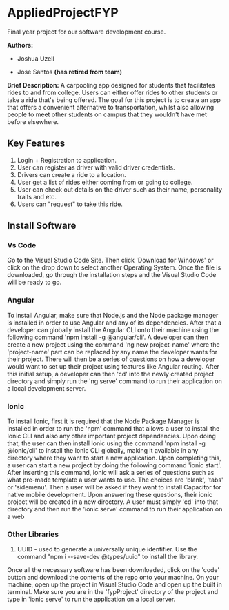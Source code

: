 # AppliedProjectFYP
Final year project for our software development course. 

**Authors:**

 - Joshua Uzell

 - Jose Santos **(has retired from team)**
   
**Brief Description:**
A carpooling app designed for students that facilitates rides to and from college. Users can either offer rides to other students or take a ride that's being offered. The goal for this project is to create an app that offers a convenient alternative to transportation, whilst also allowing people to meet other students on campus that they wouldn't have met before elsewhere.

## Key Features
1. Login + Registration to application.
2. User can register as driver with valid driver credentials.
3. Drivers can create a ride to a location.
4. User get a list of rides either coming from or going to college.
5. User can check out details on the driver such as their name, personality traits and etc.
6. Users can "request" to take this ride.

## Install Software
### Vs Code
Go to the Visual Studio Code Site. Then click 'Download for Windows' or click on the drop down to select another Operating System. Once the file is downloaded, go through the installation steps and the Visual Studio Code will be ready to go.

### Angular
To install Angular, make sure that Node.js and the Node package manager is installed in order to use Angular and any of its dependencies. After that a developer can globally install the Angular CLI onto their machine using the following command 'npm install -g @angular/cli'. A developer can then create a new project using the command 'ng new project-name' where the 'project-name' part can be replaced by any name the developer wants for their project. There will then be a series of questions on how a developer would want to set up their project using features like Angular routing. After this initial setup, a developer can then 'cd' into the newly created project directory and simply run the 'ng serve' command to run their application on a local development server.

### Ionic
To install Ionic, first it is required that the Node Package Manager is installed in order to run the 'npm' command that allows a user to install the Ionic CLI and also any other important project dependencies. Upon doing that, the user can then install Ionic using the command 'npm install -g @ionic/cli' to install the Ionic CLI globally, making it available in any directory where they want to start a new application. 
Upon completing this, a user can start a new project by doing the following command 'ionic start'. After inserting this command, Ionic will ask a series of questions such as what pre-made template a user wants to use. The choices are 'blank', 'tabs' or 'sidemenu'. Then a user will be asked if they want to install Capacitor for native mobile development. Upon answering these questions, their ionic project will be created in a new directory. A user must simply 'cd' into that directory and then run the 'ionic serve' command to run their application on a web

### Other Libraries
1. UUID - used to generate a universally unique identifier. Use the command "npm i --save-dev @types/uuid" to install the library.

Once all the necessary software has been downloaded, click on the 'code' button and download the contents of the repo onto your machine. On your machine, open up the project in Visual Studio Code and open up the built in terminal. Make sure you are in the 'fypProject' directory of the project and type in 'ionic serve' to run the application on a local server.
